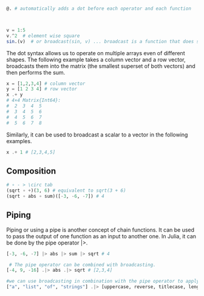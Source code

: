 ```julia

@. # automatically adds a dot before each operator and each function



v = 1:5
v.^2  # element wise square
sin.(v)  # or broadcast(sin, v) ... broadcast is a function that does same as . 


```

The dot syntax allows us to operate on multiple arrays even of different shapes. The following example takes a column vector and a row vector, broadcasts them into the matrix (the smallest superset of both vectors) and then performs the sum.

```julia
x = [1,2,3,4] # column vector
y = [1 2 3 4] # row vector
x .+ y
# 4×4 Matrix{Int64}:
#  2  3  4  5
#  3  4  5  6
#  4  5  6  7
#  5  6  7  8
```

Similarly, it can be used to broadcast a scalar to a vector in the following examples.

```julia
x .+ 1 # [2,3,4,5]
```

## Composition

```julia
# ∘ - > \circ tab
(sqrt ∘ +)(3, 6) # equivalent to sqrt(3 + 6)
(sqrt ∘ abs ∘ sum)([-3, -6, -7]) # 4

```

## Piping
Piping or using a pipe is another concept of chain functions. It can be used to pass the output of one function as an input to another one. In Julia, it can be done by the pipe operator |>.

```julia
[-3, -6, -7] |> abs |> sum |> sqrt # 4

 # The pipe operator can be combined with broadcasting.
[-4, 9, -16] .|> abs .|> sqrt # [2,3,4]

#we can use broadcasting in combination with the pipe operator to apply a different function to each element of the given vector
["a", "list", "of", "strings"] .|> [uppercase, reverse, titlecase, length]  # ["A", "tsil", "Of", 7]

```

